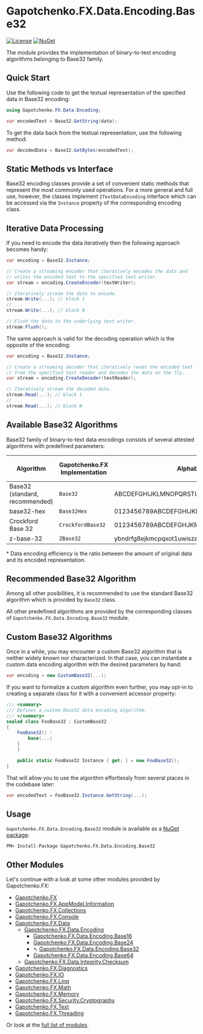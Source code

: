 ﻿# Gapotchenko.FX.Data.Encoding.Base32
[![License](https://img.shields.io/badge/license-MIT-green.svg)](../../../../LICENSE)
[![NuGet](https://img.shields.io/nuget/v/Gapotchenko.FX.Data.Encoding.Base16.svg)](https://www.nuget.org/packages/Gapotchenko.FX.Data.Encoding.Base32)

The module provides the implementation of binary-to-text encoding algorithms belonging to Base32 family.

## Quick Start

Use the following code to get the textual representation of the specified data in Base32 encoding:

``` c#
using Gapotchenko.FX.Data.Encoding;

var encodedText = Base32.GetString(data);
```

To get the data back from the textual representation, use the following method:

``` c#
var decodedData = Base32.GetBytes(encodedText);
```

## Static Methods vs Interface

Base32 encoding classes provide a set of convenient static methods that represent the most commonly used operations.
For a more general and full use, however, the classes implement `ITextDataEncoding` interface which can be accessed via the `Instance` property of the corresponding encoding class.

## Iterative Data Processing

If you need to encode the data iteratively then the following approach becomes handy:

``` c#
var encoding = Base32.Instance;

// Create a streaming encoder that iteratively encodes the data and
// writes the encoded text to the specified text writer.
var stream = encoding.CreateEncoder(textWriter);

// Iteratively stream the data to encode.
stream.Write(...); // block 1
// ...
stream.Write(...); // block N

// Flush the data to the underlying text writer.
stream.Flush();
```

The same approach is valid for the decoding operation which is the opposite of the encoding:

``` c#
var encoding = Base32.Instance;

// Create a streaming decoder that iteratively reads the encoded text
// from the specified text reader and decodes the data on the fly.
var stream = encoding.CreateDecoder(textReader);

// Iteratively stream the decoded data.
stream.Read(...); // block 1
// ...
stream.Read(...); // block N
```

## Available Base32 Algorithms

Base32 family of binary-to-text data encodings consists of several attested algorithms with predefined parameters:

| Algorithm | Gapotchenko.FX Implementation | Alphabet | Case-Sensitive | Data Encoding Efficiency* |
| --------- | -------- | -------- | -------- | -------- | 
| Base32 (standard, recommended) | `Base32` | ABCDEFGHIJKLMNOPQRSTUVWXYZ234567 | No | 0.625 |
| base32-hex | `Base32Hex` | 0123456789ABCDEFGHIJKLMNOPQRSTUV | No | 0.625 |
| Crockford Base 32 | `CrockfordBase32` | 0123456789ABCDEFGHJKMNPQRSTVWXYZ*~$=U | No | 0.625 |
| z-base-32 | `ZBase32` | ybndrfg8ejkmcpqxot1uwisza345h769 | No | 0.625 |

\* Data encoding efficiency is the ratio between the amount of original data and its encoded representation.

## Recommended Base32 Algorithm

Among all other posibilities, it is recommended to use the standard Base32 algorithm which is provided by `Base32` class.

All other predefined algorithms are provided by the corresponding classes of `Gapotchenko.FX.Data.Encoding.Base32` module.

## Custom Base32 Algorithms

Once in a while, you may encounter a custom Base32 algorithm that is neither widely known nor characterized.
In that case, you can instantiate a custom data encoding algorithm with the desired parameters by hand:

``` c#
var encoding = new CustomBase32(...);
```

If you want to formalize a custom algorithm even further, you may opt-in to creating a separate class for it with a convenient accessor property:

``` c#
/// <summary>
/// Defines a custom Base32 data encoding algorithm.
/// </summary>
sealed class FooBase32 : CustomBase32
{
    FooBase32() :
        base(...)
    {
    }

    public static FooBase32 Instance { get; } = new FooBase32();
}
```

That will allow you to use the algorithm effortlessly from several places in the codebase later:

``` c#
var encodedText = FooBase32.Instance.GetString(...);
```

## Usage

`Gapotchenko.FX.Data.Encoding.Base32` module is available as a [NuGet package](https://nuget.org/packages/Gapotchenko.FX.Data.Encoding.Base32):

```
PM> Install-Package Gapotchenko.FX.Data.Encoding.Base32
```

## Other Modules

Let's continue with a look at some other modules provided by Gapotchenko.FX:

- [Gapotchenko.FX](../../../Gapotchenko.FX)
- [Gapotchenko.FX.AppModel.Information](../../../Gapotchenko.FX.AppModel.Information)
- [Gapotchenko.FX.Collections](../../../Gapotchenko.FX.Collections)
- [Gapotchenko.FX.Console](../../../Gapotchenko.FX.Console)
- [Gapotchenko.FX.Data](../Gapotchenko.FX.Data.Encoding)
  - [Gapotchenko.FX.Data.Encoding](../Gapotchenko.FX.Data.Encoding)
    - [Gapotchenko.FX.Data.Encoding.Base16](../Gapotchenko.FX.Data.Encoding.Base16)
    - [Gapotchenko.FX.Data.Encoding.Base24](../Gapotchenko.FX.Data.Encoding.Base24)
    - &#x27B4; [Gapotchenko.FX.Data.Encoding.Base32](../Gapotchenko.FX.Data.Encoding.Base32)
    - [Gapotchenko.FX.Data.Encoding.Base64](../Gapotchenko.FX.Data.Encoding.Base64)
  - [Gapotchenko.FX.Data.Integrity.Checksum](../../Integrity/Checksum/Gapotchenko.FX.Data.Integrity.Checksum)
- [Gapotchenko.FX.Diagnostics](../../../Gapotchenko.FX.Diagnostics.CommandLine)
- [Gapotchenko.FX.IO](../../../Gapotchenko.FX.IO)
- [Gapotchenko.FX.Linq](../../../Gapotchenko.FX.Linq)
- [Gapotchenko.FX.Math](../../../Gapotchenko.FX.Math)
- [Gapotchenko.FX.Memory](../../../Gapotchenko.FX.Memory)
- [Gapotchenko.FX.Security.Cryptography](../../../Security/Cryptography/Gapotchenko.FX.Security.Cryptography)
- [Gapotchenko.FX.Text](../../../Gapotchenko.FX.Text)
- [Gapotchenko.FX.Threading](../../../Gapotchenko.FX.Threading)

Or look at the [full list of modules](../../..#available-modules).
